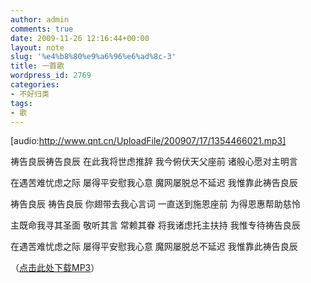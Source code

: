 ```yaml
---
author: admin
comments: true
date: 2009-11-26 12:16:44+00:00
layout: note
slug: '%e4%b8%80%e9%a6%96%e6%ad%8c-3'
title: 一首歌
wordpress_id: 2769
categories:
- 不好归类
tags:
- 歌
---
```


[audio:http://www.qnt.cn/UploadFile/200907/17/1354466021.mp3]

祷告良辰祷告良辰
在此我将世虑推辞
我今俯伏天父座前
诸般心愿对主明言

在遇苦难忧虑之际
屡得平安慰我心意
魔网屡脱总不延迟
我惟靠此祷告良辰

祷告良辰 祷告良辰
你翅带去我心言词
一直送到施恩座前
为得恩惠帮助慈怜

主既命我寻其圣面
敬听其言 常赖其眷
将我诸虑托主扶持
我惟专待祷告良辰

在遇苦难忧虑之际
屡得平安慰我心意
魔网屡脱总不延迟
我惟靠此祷告良辰 

（[点击此处下载MP3](http://www.qnt.cn/UploadFile/200907/17/1354466021.mp3)）
